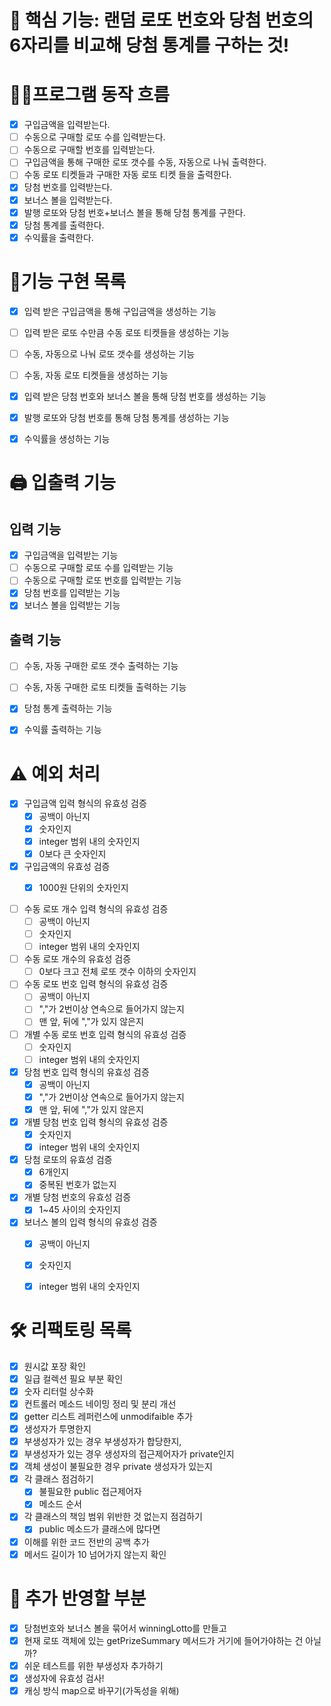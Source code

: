 # 📌 핵심 기능: 랜덤 로또 번호와 당첨 번호의 6자리를 비교해 당첨 통계를 구하는 것!

# 👩‍💻프로그램 동작 흐름
- [x] 구입금액을 입력받는다.
- [ ] 수동으로 구매할 로또 수를 입력받는다.
- [ ] 수동으로 구매할 번호를 입력받는다.
- [ ] 구입금액을 통해 구매한 로또 갯수를 수동, 자동으로 나눠 출력한다.
- [ ] 수동 로또 티켓들과 구매한 자동 로또 티켓 들을 출력한다.
- [x] 당첨 번호를 입력받는다.
- [x] 보너스 볼을 입력받는다.
- [x] 발행 로또와 당첨 번호+보너스 볼을 통해 당첨 통계를 구한다.
- [x] 당첨 통계를 출력한다.
- [x] 수익률을 출력한다.

# 📝기능 구현 목록
- [x] 입력 받은 구입금액을 통해 구입금액을 생성하는 기능
- [ ] 입력 받은 로또 수만큼 수동 로또 티켓들을 생성하는 기능 
- [ ] 수동, 자동으로 나눠 로또 갯수를 생성하는 기능
- [ ] 수동, 자동 로또 티켓들을 생성하는 기능
- [x] 입력 받은 당첨 번호와 보너스 볼을 통해 당첨 번호를 생성하는 기능
- [x] 발행 로또와 당첨 번호를 통해 당첨 통계를 생성하는 기능
- [x] 수익률을 생성하는 기능


# 🖨️ 입출력 기능

## 입력 기능

- [x] 구입금액을 입력받는 기능
- [ ] 수동으로 구매할 로또 수를 입력받는 기능
- [ ] 수동으로 구매할 로또 번호를 입력받는 기능
- [x] 당첨 번호를 입력받는 기능
- [x] 보너스 볼을 입력받는 기능

## 출력 기능

- [ ] 수동, 자동 구매한 로또 갯수 출력하는 기능
- [ ] 수동, 자동 구매한 로또 티켓들 출력하는 기능
- [x] 당첨 통계 출력하는 기능
- [x] 수익률 출력하는 기능


#  ⚠️ 예외 처리
- [x] 구입금액 입력 형식의 유효성 검증
  - [x] 공백이 아닌지
  - [x] 숫자인지
  - [x] integer 범위 내의 숫자인지
  - [x] 0보다 큰 숫자인지

- [x] 구입금액의 유효성 검증
  - [x] 1000원 단위의 숫자인지


- [ ] 수동 로또 개수 입력 형식의 유효성 검증
  - [ ] 공백이 아닌지
  - [ ] 숫자인지
  - [ ] integer 범위 내의 숫자인지

- [ ] 수동 로또 개수의 유효성 검증
  - [ ] 0보다 크고 전체 로또 갯수 이하의 숫자인지

- [ ] 수동 로또 번호 입력 형식의 유효성 검증
  - [ ] 공백이 아닌지
  - [ ] ","가 2번이상 연속으로 들어가지 않는지
  - [ ] 맨 앞, 뒤에 ","가 있지 않은지

- [ ] 개별 수동 로또 번호 입력 형식의 유효성 검증
  - [ ] 숫자인지
  - [ ] integer 범위 내의 숫자인지

- [x] 당첨 번호 입력 형식의 유효성 검증
  - [x] 공백이 아닌지
  - [x] ","가 2번이상 연속으로 들어가지 않는지
  - [x] 맨 앞, 뒤에 ","가 있지 않은지

- [x] 개별 당첨 번호 입력 형식의 유효성 검증
  - [x] 숫자인지
  - [x] integer 범위 내의 숫자인지

- [x] 당첨 로또의 유효성 검증
  - [x] 6개인지
  - [x] 중복된 번호가 없는지

- [x] 개별 당첨 번호의 유효성 검증
  - [x] 1~45 사이의 숫자인지

- [x] 보너스 볼의 입력 형식의 유효성 검증
  - [x] 공백이 아닌지
  - [x] 숫자인지
  - [x] integer 범위 내의 숫자인지


# 🛠 리팩토링 목록
- [x] 원시값 포장 확인
- [x] 일급 컬렉션 필요 부분 확인
- [x] 숫자 리터럴 상수화
- [x] 컨트롤러 메소드 네이밍 정리 및 분리 개선
- [x] getter 리스트 레퍼런스에 unmodifaible 추가
- [x] 생성자가 투명한지
- [x] 부생성자가 있는 경우 부생성자가 합당한지,
- [x] 부생성자가 있는 경우 생성자의 접근제어자가 private인지
- [x] 객체 생성이 불필요한 경우 private 생성자가 있는지
- [x] 각 클래스 점검하기
    - [x] 불필요한 public 접근제어자
    - [x] 메소드 순서
- [x] 각 클래스의 책임 범위 위반한 것 없는지 점검하기
    - [x] public 메소드가 클래스에 많다면
- [x] 이해를 위한 코드 전반의 공백 추가
- [x] 메서드 길이가 10 넘어가지 않는지 확인

# 🧐 추가 반영할 부분
- [x] 당첨번호와 보너스 볼을 묶어서 winningLotto를 만들고
- [x] 현재 로또 객체에 있는 getPrizeSummary 메서드가 거기에 들어가야하는 건 아닐까?
- [x] 쉬운 테스트를 위한 부생성자 추가하기
- [x] 생성자에 유효성 검사!
- [x] 캐싱 방식 map으로 바꾸기(가독성을 위해)
